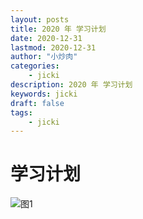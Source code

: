 ```yaml
---
layout: posts
title: 2020 年 学习计划
date: 2020-12-31
lastmod: 2020-12-31
author: "小炒肉"
categories: 
    - jicki
description: 2020 年 学习计划
keywords: jicki
draft: false
tags:
    - jicki
---
```


# 学习计划

![图1][1]











  [1]: http://jicki.me/img/posts/2020/2020.png
